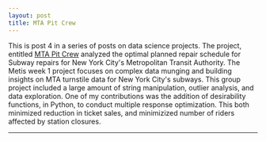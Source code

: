 ```yaml
---
layout: post
title: MTA Pit Crew
---
```


This is post 4 in a series of posts on data science projects. The project, entitled [MTA Pit Crew](https://github.com/Codr99/Portfolio/blob/master/Project_Benson/Metis_mta_pit_crew.pdf) analyzed the optimal planned repair schedule for Subway repairs for New York City's Metropolitan Transit Authority.  The Metis week 1 project focuses on complex data munging and building insights on MTA turnstile data for New York City's subways. This group project included a large amount of string manipulation, outlier analysis, and data exploration. One of my contributions was the addition of desirability functions, in Python, to conduct multiple response optimization.  This both minimized reduction in ticket sales, and minimizized number of riders affected by station closures.

<hr>

